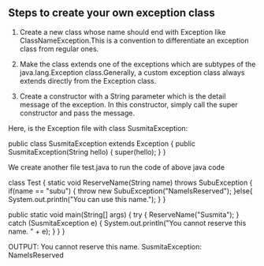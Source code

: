 ## Steps to create your own exception class

1) Create a new class whose name should end with Exception like ClassNameException.This is a convention to differentiate an exception class from regular ones.

2) Make the class extends one of the exceptions which are subtypes of the java.lang.Exception class.Generally, a custom exception class always extends directly from the Exception class.

3) Create a constructor with a String parameter which is the detail message of the exception. In this constructor, simply call the super constructor and pass the message. 

Here, is the Exception file with class SusmitaException:

public class SusmitaException extends Exception { public SusmitaException(String hello) { super(hello);
} }

We create another file test.java to run the code of above java code

class Test { static void ReserveName(String name) throws SubuException { if(name == "subu") { throw new SubuException("NameIsReserved"); }else{ System.out.println("You can use this name."); } }

public static void main(String[] args) {
    try {
       ReserveName("Susmita");
    } 
    catch (SusmitaException e) {
        System.out.println("You cannot reserve this name. " + e);
    }
}
}

OUTPUT:
You cannot reserve this name. SusmitaException: NameIsReserved